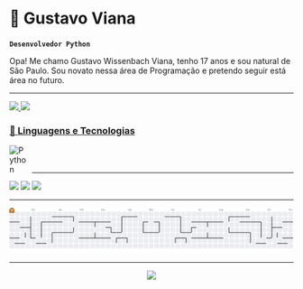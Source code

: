 # 🩻 Gustavo Viana

**`Desenvolvedor Python`**

Opa! Me chamo Gustavo Wissenbach Viana, tenho 17 anos e sou natural de São Paulo. Sou novato nessa área de Programação e pretendo seguir está área no futuro.

---

<!--Stats-->
<div style="display: inline">
   <a href="https://github.com/GunsWV">
   <div style="display: inline_block">
      <img height="180em" src="https://github-readme-stats.vercel.app/api?username=GunsWV&show_icons=true&include_all_commits=true&count_private=true&bg_color=151515&border_color=00688b&title_color=d7d8c0&text_color=d1c89a&icon_color=5aa2c9"/>
      <img height="180em" src="https://github-readme-stats.vercel.app/api/top-langs/?username=GunsWV&layout=compact&langs_count=7&bg_color=151515&border_color=00688b&title_color=d7d8c0&text_color=d5e5e4&icon_color=5aa2c9"/>
   </div>
</div>


### 🤖 Linguagens e Tecnologias

<img 
    align="left" 
    alt="Python"
    title="Python" 
    width="30px" 
    style="padding-right: 10px;" 
    src="https://cdn.jsdelivr.net/gh/devicons/devicon@latest/icons/python/python-original.svg" />

</BR>

</BR>

---

<!--social media-->
<div> 
  <a href="https://instagram.com/gustavowv2007" target="_blank"><img src="https://img.shields.io/badge/-Instagram-%23E4405F?style=for-the-badge&logo=instagram&logoColor=white" target="_blank"></a>
  <a href = "mailto:gustavowv2007@gmail.com"><img src="https://img.shields.io/badge/-Gmail-%23333?style=for-the-badge&logo=gmail&logoColor=white" target="_blank"></a>
  <a href="https://www.linkedin.com/in/gustavo-wissenbach-viana-4b6777233" target="_blank"><img src="https://img.shields.io/badge/-LinkedIn-%230077B5?style=for-the-badge&logo=linkedin&logoColor=white" target="_blank"></a> 
</div>

---

 <div align="center">
<picture>
  <source media="(prefers-color-scheme: dark)" srcset="https://raw.githubusercontent.com/ricardolimaa29/ricardolimaa29/output/pacman-contribution-graph-dark.svg">
  <source media="(prefers-color-scheme: light)" srcset="https://raw.githubusercontent.com/ricardolimaa29/ricardolimaa29/output/pacman-contribution-graph.svg">
  <img alt="pacman contribution graph" src="https://raw.githubusercontent.com/ricardolimaa29/ricardolimaa29/output/pacman-contribution-graph.svg">
</picture>

---

<div align="center">
  <img src="https://media2.giphy.com/media/v1.Y2lkPTc5MGI3NjExZW5vNm9nYzNsYmhxaW1oN282cnhzcjQxNjdiOWo3OGF5MmV3bTVvOCZlcD12MV9pbnRlcm5hbF9naWZfYnlfaWQmY3Q9Zw/l8G8sdTRURRBANPpPR/giphy.gif="80%"/>
</div>
